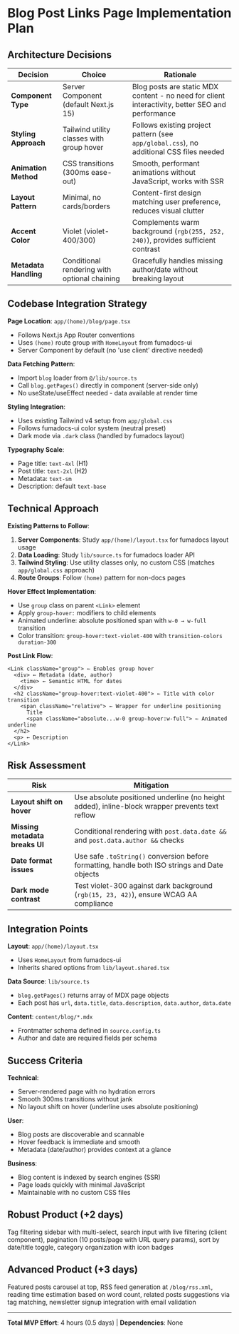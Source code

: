 # Blog Post Links Page Implementation Plan

## Architecture Decisions

| Decision | Choice | Rationale |
|----------|--------|-----------|
| **Component Type** | Server Component (default Next.js 15) | Blog posts are static MDX content - no need for client interactivity, better SEO and performance |
| **Styling Approach** | Tailwind utility classes with group hover | Follows existing project pattern (see `app/global.css`), no additional CSS files needed |
| **Animation Method** | CSS transitions (300ms ease-out) | Smooth, performant animations without JavaScript, works with SSR |
| **Layout Pattern** | Minimal, no cards/borders | Content-first design matching user preference, reduces visual clutter |
| **Accent Color** | Violet (violet-400/300) | Complements warm background (`rgb(255, 252, 240)`), provides sufficient contrast |
| **Metadata Handling** | Conditional rendering with optional chaining | Gracefully handles missing author/date without breaking layout |

## Codebase Integration Strategy

**Page Location**: `app/(home)/blog/page.tsx`
- Follows Next.js App Router conventions
- Uses `(home)` route group with `HomeLayout` from fumadocs-ui
- Server Component by default (no 'use client' directive needed)

**Data Fetching Pattern**:
- Import `blog` loader from `@/lib/source.ts`
- Call `blog.getPages()` directly in component (server-side only)
- No useState/useEffect needed - data available at render time

**Styling Integration**:
- Uses existing Tailwind v4 setup from `app/global.css`
- Follows fumadocs-ui color system (neutral preset)
- Dark mode via `.dark` class (handled by fumadocs layout)

**Typography Scale**:
- Page title: `text-4xl` (H1)
- Post title: `text-2xl` (H2)
- Metadata: `text-sm`
- Description: default `text-base`

## Technical Approach

**Existing Patterns to Follow**:
1. **Server Components**: Study `app/(home)/layout.tsx` for fumadocs layout usage
2. **Data Loading**: Study `lib/source.ts` for fumadocs loader API
3. **Tailwind Styling**: Use utility classes only, no custom CSS (matches `app/global.css` approach)
4. **Route Groups**: Follow `(home)` pattern for non-docs pages

**Hover Effect Implementation**:
- Use `group` class on parent `<Link>` element
- Apply `group-hover:` modifiers to child elements
- Animated underline: absolute positioned span with `w-0 → w-full` transition
- Color transition: `group-hover:text-violet-400` with `transition-colors duration-300`

**Post Link Flow**:
```
<Link className="group"> ← Enables group hover
  <div> ← Metadata (date, author)
    <time> ← Semantic HTML for dates
  </div>
  <h2 className="group-hover:text-violet-400"> ← Title with color transition
    <span className="relative"> ← Wrapper for underline positioning
      Title
      <span className="absolute...w-0 group-hover:w-full"> ← Animated underline
  </h2>
  <p> ← Description
</Link>
```

## Risk Assessment

| Risk | Mitigation |
|------|-----------|
| **Layout shift on hover** | Use absolute positioned underline (no height added), inline-block wrapper prevents text reflow |
| **Missing metadata breaks UI** | Conditional rendering with `post.data.date &&` and `post.data.author &&` checks |
| **Date format issues** | Use safe `.toString()` conversion before formatting, handle both ISO strings and Date objects |
| **Dark mode contrast** | Test violet-300 against dark background (`rgb(15, 23, 42)`), ensure WCAG AA compliance |

## Integration Points

**Layout**: `app/(home)/layout.tsx`
- Uses `HomeLayout` from fumadocs-ui
- Inherits shared options from `lib/layout.shared.tsx`

**Data Source**: `lib/source.ts`
- `blog.getPages()` returns array of MDX page objects
- Each post has `url`, `data.title`, `data.description`, `data.author`, `data.date`

**Content**: `content/blog/*.mdx`
- Frontmatter schema defined in `source.config.ts`
- Author and date are required fields per schema

## Success Criteria

**Technical**:
- Server-rendered page with no hydration errors
- Smooth 300ms transitions without jank
- No layout shift on hover (underline uses absolute positioning)

**User**:
- Blog posts are discoverable and scannable
- Hover feedback is immediate and smooth
- Metadata (date/author) provides context at a glance

**Business**:
- Blog content is indexed by search engines (SSR)
- Page loads quickly with minimal JavaScript
- Maintainable with no custom CSS files

## Robust Product (+2 days)

Tag filtering sidebar with multi-select, search input with live filtering (client component), pagination (10 posts/page with URL query params), sort by date/title toggle, category organization with icon badges

## Advanced Product (+3 days)

Featured posts carousel at top, RSS feed generation at `/blog/rss.xml`, reading time estimation based on word count, related posts suggestions via tag matching, newsletter signup integration with email validation

---

**Total MVP Effort**: 4 hours (0.5 days) | **Dependencies**: None
